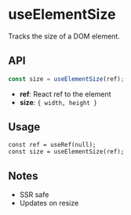 # useElementSize

Tracks the size of a DOM element.

## API
```ts
const size = useElementSize(ref);
```
- **ref**: React ref to the element
- **size**: `{ width, height }`

## Usage
```tsx
const ref = useRef(null);
const size = useElementSize(ref);
```

## Notes
- SSR safe
- Updates on resize
